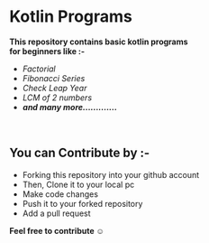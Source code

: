 # Kotlin Programs 
                    
**This repository contains basic kotlin programs<br /> for beginners like :-**
* *Factorial*
* *Fibonacci Series*
* *Check Leap Year*
* *LCM of 2 numbers*
* ***and many more.............***
<br />

## You can Contribute by :-
* Forking this repository into your github account
* Then, Clone it to your local pc
* Make code changes
* Push it to your forked repository
* Add a pull request

**Feel free to contribute ☺️**
